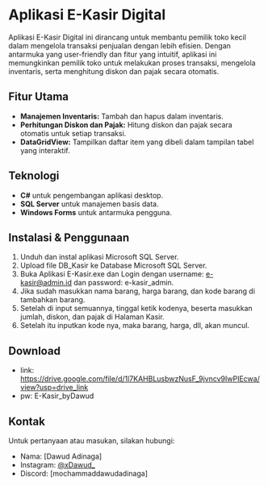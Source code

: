 # Aplikasi E-Kasir Digital

Aplikasi E-Kasir Digital ini dirancang untuk membantu pemilik toko kecil dalam mengelola transaksi penjualan dengan lebih efisien. Dengan antarmuka yang user-friendly dan fitur yang intuitif, aplikasi ini memungkinkan pemilik toko untuk melakukan proses transaksi, mengelola inventaris, serta menghitung diskon dan pajak secara otomatis.

## Fitur Utama

- **Manajemen Inventaris:** Tambah dan hapus dalam inventaris.
- **Perhitungan Diskon dan Pajak:** Hitung diskon dan pajak secara otomatis untuk setiap transaksi.
- **DataGridView:** Tampilkan daftar item yang dibeli dalam tampilan tabel yang interaktif.

## Teknologi

- **C#** untuk pengembangan aplikasi desktop.
- **SQL Server** untuk manajemen basis data.
- **Windows Forms** untuk antarmuka pengguna.

## Instalasi & Penggunaan

1. Unduh dan instal aplikasi Microsoft SQL Server.
2. Upload file DB_Kasir ke Database Microsoft SQL Server.
3. Buka Aplikasi E-Kasir.exe dan Login dengan username: e-kasir@admin.id dan password: e-kasir_admin.
4. Jika sudah masukkan nama barang, harga barang, dan kode barang di tambahkan barang.
5. Setelah di input semuannya, tinggal ketik kodenya, beserta masukkan jumlah, diskon, dan pajak di Halaman Kasir.
6. Setelah itu inputkan kode nya, maka barang, harga, dll, akan muncul.

## Download 
- link: https://drive.google.com/file/d/1l7KAHBLusbwzNusF_9jvncv9IwPIEcwa/view?usp=drive_link
- pw: E-Kasir_byDawud

## Kontak

Untuk pertanyaan atau masukan, silakan hubungi:

- Nama: [Dawud Adinaga]
- Instagram: [@xDawud_](https://www.instagram.com/dawud_adinaga/?next=%2F)
- Discord: [mochammaddawudadinaga]
